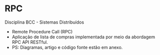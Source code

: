 # RPC
Disciplina BCC - Sistemas Distribuídos 
- Remote Procedure Call (RPC)
- Aplicação de lista de compras implementada por meio da abordagem RPC API RESTful.
- PS: Diagramas, artigo e código fonte estão em anexo.
